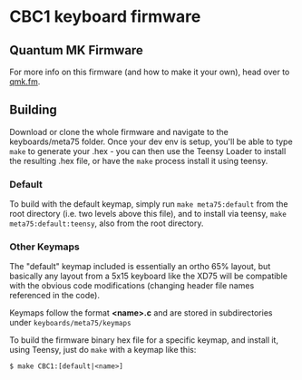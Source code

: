 CBC1 keyboard firmware
======================

## Quantum MK Firmware

For more info on this firmware (and how to make it your own), head over to [qmk.fm](http://qmk.fm).

## Building

Download or clone the whole firmware and navigate to the keyboards/meta75 folder. Once your dev env is setup, you'll be able to type `make` to generate your .hex - you can then use the Teensy Loader to install the resulting .hex file, or have the `make` process install it using teensy.

### Default

To build with the default keymap, simply run `make meta75:default` from the root directory (i.e. two levels above this file), and to install via teensy, `make meta75:default:teensy`, also from the root directory.

### Other Keymaps

The "default" keymap included is essentially an ortho 65% layout, but basically any layout from a 5x15 keyboard like the XD75 will be compatible with the obvious code modifications (changing header file names referenced in the code).

Keymaps follow the format **__\<name\>.c__** and are stored in subdirectories under `keyboards/meta75/keymaps`

To build the firmware binary hex file for a specific keymap, and install it, using Teensy, just do `make` with a keymap like this:

```
$ make CBC1:[default|<name>]
```

